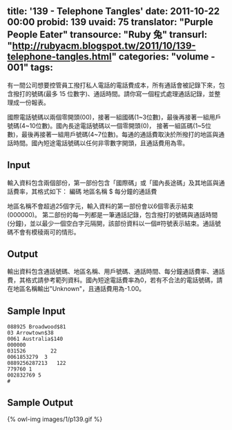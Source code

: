 title: '139 - Telephone Tangles'
date: 2011-10-22 00:00
probid: 139
uvaid: 75
translator: "Purple People Eater"
transource: "Ruby 兔"
transurl: "http://rubyacm.blogspot.tw/2011/10/139-telephone-tangles.html"
categories: "volume - 001"
tags:
---

有一間公司想要控管員工撥打私人電話的電話費成本，所有通話會被記錄下來，包含撥打的號碼(最多 15 位數字)、通話時間。請你寫一個程式處理通話記錄，並整理成一份報表。

國際電話號碼以兩個零開頭(00)，接著一組國碼(1~3位數)，最後再接著一組用戶號碼(4~10位數)。國內長途電話號碼以一個零開頭(0)， 接著一組區碼(1~5位數)，最後再接著一組用戶號碼(4~7位數)。每通的通話費取決於所撥打的地區與通話時間。國內短途電話號碼以任何非零數字開頭，且通話費用為零。

<!-- more -->

## Input ##

輸入資料包含兩個部份，第一部份包含「國際碼」或「國內長途碼」及其地區與通話費率，其格式如下：
編碼 地區名稱 $ 每分鐘的通話費

地區名稱不會超過25個字元，輸入資料的第一部份會以6個零表示結束(000000)。
第二部份的每一列都是一筆通話記錄，包含撥打的號碼與通話時間(分鐘)，並以最少一個空白字元隔開，該部份資料以一個#符號表示結束。通話號碼不會有模稜兩可的情形。

## Output ##

輸出資料包含通話號碼、地區名稱、用戶號碼、通話時間、每分鐘通話費率、通話費，其格式請參考範列資料。國內短途電話費率為0，若有不合法的電話號碼，請在地區名稱輸出"Unknown"，且通話費用為-1.00。

## Sample Input ##

	088925 Broadwood$81
	03 Arrowtown$38
	0061 Australia$140
	000000
	031526        22
	0061853279  3
	0889256287213   122
	779760 1
	002832769 5
	#

## Sample Output ##

{% owl-img images/1/p139.gif %}